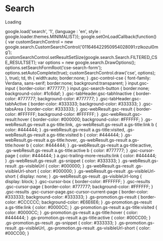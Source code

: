 Search
======

Loading

google.load('search', '1', {language : 'en', style : google.loader.themes.MINIMALIST}); google.setOnLoadCallback(function() { var customSearchControl = new google.search.CustomSearchControl('011646422950954028091:rzlkozul0mg'); customSearchControl.setResultSetSize(google.search.Search.FILTERED\_CSE\_RESULTSET); var options = new google.search.DrawOptions(); options.setSearchFormRoot('cse-search-form'); options.setAutoComplete(true); customSearchControl.draw('cse', options); }, true); td, th { width:auto; border:none; } .gsc-control-cse { font-family: Verdana, sans-serif; border:none; background:transparent; } input.gsc-input { border-color: #777777; } input.gsc-search-button { border:none; background-color: #1c6daf; } .gsc-tabHeader.gsc-tabhInactive { border-color: #777777; background-color: #777777; } .gsc-tabHeader.gsc-tabhActive { border-color: #333333; background-color: #333333; } .gsc-tabsArea { border-color: #333333; } .gsc-webResult.gsc-result { border-color: #FFFFFF; background-color: #FFFFFF; } .gsc-webResult.gsc-result:hover { border-color: #000000; background-color: #FFFFFF; } .gs-webResult.gs-result a.gs-title:link, .gs-webResult.gs-result a.gs-title:link b { color: #444444; } .gs-webResult.gs-result a.gs-title:visited, .gs-webResult.gs-result a.gs-title:visited b { color: #444444; } .gs-webResult.gs-result a.gs-title:hover, .gs-webResult.gs-result a.gs-title:hover b { color: #444444; } .gs-webResult.gs-result a.gs-title:active, .gs-webResult.gs-result a.gs-title:active b { color: #777777; } .gsc-cursor-page { color: #444444; } a.gsc-trailing-more-results:link { color: #444444; } .gs-webResult.gs-result .gs-snippet { color: #333333; } .gs-webResult.gs-result .gs-visibleUrl { color: #000000; } .gs-webResult.gs-result .gs-visibleUrl-short { color: #000000; } .gs-webResult.gs-result .gs-visibleUrl-short { display: none; } .gs-webResult.gs-result .gs-visibleUrl-long { display: block; } .gsc-cursor-box { border-color: #FFFFFF; } .gsc-results .gsc-cursor-page { border-color: #777777; background-color: #FFFFFF; } .gsc-results .gsc-cursor-page.gsc-cursor-current-page { border-color: #333333; background-color: #333333; } .gs-promotion.gs-result { border-color: #CCCCCC; background-color: #E6E6E6; } .gs-promotion.gs-result a.gs-title:link { color: #0000CC; } .gs-promotion.gs-result a.gs-title:visited { color: #0000CC; } .gs-promotion.gs-result a.gs-title:hover { color: #444444; } .gs-promotion.gs-result a.gs-title:active { color: #00CC00; } .gs-promotion.gs-result .gs-snippet { color: #333333; } .gs-promotion.gs-result .gs-visibleUrl, .gs-promotion.gs-result .gs-visibleUrl-short { color: #00CC00; }